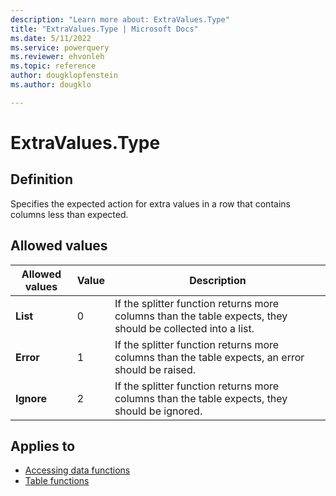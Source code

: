 ```yaml
---
description: "Learn more about: ExtraValues.Type"
title: "ExtraValues.Type | Microsoft Docs"
ms.date: 5/11/2022
ms.service: powerquery
ms.reviewer: ehvonleh
ms.topic: reference
author: dougklopfenstein
ms.author: dougklo

---
```

# ExtraValues.Type

## Definition

Specifies the expected action for extra values in a row that contains columns less than expected.

## Allowed values

|Allowed values|Value|Description|
| ------- | --- | ----------- |
|**List**|0|If the splitter function returns more columns than the table expects, they should be collected into a list.|
|**Error**|1| If the splitter function returns more columns than the table expects, an error should be raised.|
|**Ignore**|2|If the splitter function returns more columns than the table expects, they should be ignored.|

## Applies to

* [Accessing data functions](accessing-data-functions.md)
* [Table functions](table-functions.md)

